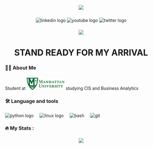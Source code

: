 <div align="center">
  <img height="350" src="https://media0.giphy.com/media/v1.Y2lkPTc5MGI3NjExbnk2a282ZmY2Zzdsamw0Z2V5OXM4Y2lueWN5cjQ5NWtkOXJrNWdhMyZlcD12MV9pbnRlcm5hbF9naWZfYnlfaWQmY3Q9Zw/5zs4qUlMXqtB6hXUXq/giphy.gif"  />
</div>

###

<div align="center">
  <img src="https://img.shields.io/static/v1?message=LinkedIn&logo=linkedin&label=&color=0077B5&logoColor=white&labelColor=&style=for-the-badge" height="25" alt="linkedin logo"  />
  <img src="https://img.shields.io/static/v1?message=Youtube&logo=youtube&label=&color=FF0000&logoColor=white&labelColor=&style=for-the-badge" height="25" alt="youtube logo"  />
  <img src="https://img.shields.io/static/v1?message=Twitter&logo=twitter&label=&color=1DA1F2&logoColor=white&labelColor=&style=for-the-badge" height="25" alt="twitter logo"  />
</div>

###

<div align="center">
  <img src="https://visitor-badge.laobi.icu/badge?page_id=maurodesouza.maurodesouza&"  />
</div>

###

<h1 align="center">STAND READY FOR MY ARRIVAL </h1>

###

<h3 align="left">👩‍💻  About Me</h3>

###

<p <p align="left">Student at <img height="40" src="MU.jpg"/> studying CIS and Business Analytics</p>

###

<h3 align="left">🛠 Language and tools</h3>

###

<div align="left">
  <img height="32" width="32" src="https://cdn.simpleicons.org/python" height="40" alt="python logo" />
  <img width="12" />
  <img height="32" width="32" src="https://cdn.simpleicons.org/linux" height="40" alt="linux logo" />
  <img width="12" />
  <img height="32" width="32" src="https://cdn.simpleicons.org/gnubash" height="40" alt="bash" />
  <img width="12" />
  <img height="32" width="32" src="https://cdn.simpleicons.org/git" height="40" alt="git" />
  <img width="12" />
</div>


###

<h3 align="left">🔥   My Stats :</h3>

###

<div align="center">
  <img src="https://media.giphy.com/media/9hR8Dv4tYNYeWriXXC/giphy.gif?cid=790b7611bsbk6vo2pbaslmx9zvseth5290ddzxszwpi11ygh&ep=v1_gifs_search&rid=giphy.gif&ct=g" height="220"   />
</div>

###
